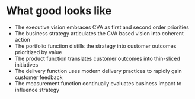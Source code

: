 # What good looks like

* The executive vision embraces CVA as first and second order priorities
* The business strategy articulates the CVA based vision into coherent action
* The portfolio function distills the strategy into customer outcomes prioritized by value
* The product function translates customer outcomes into thin-sliced initiatives
* The delivery function uses modern delivery practices to rapidly gain customer feedback
* The measurement function continually evaluates business impact to influence strategy

